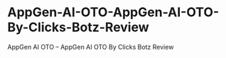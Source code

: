 # AppGen-AI-OTO-AppGen-AI-OTO-By-Clicks-Botz-Review
AppGen AI OTO – AppGen AI OTO By Clicks Botz Review
